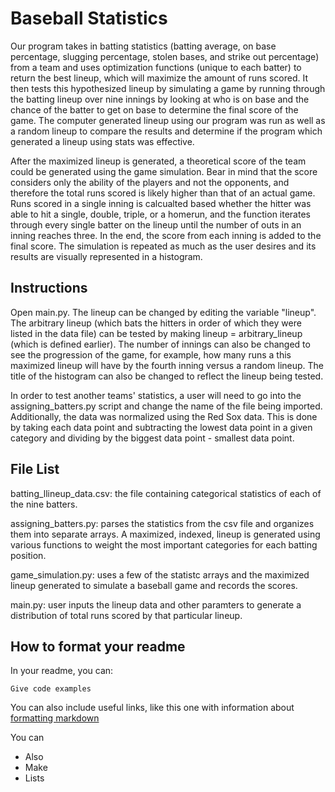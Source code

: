 # Baseball Statistics

Our program takes in batting statistics (batting average, on base percentage, slugging percentage, stolen bases, and strike out percentage) from a team and uses optimization functions (unique to each batter) to return the best lineup, which will maximize the amount of runs scored. It then tests this hypothesized lineup by simulating a game by running through the batting lineup over nine innings by looking at who is on base and the chance of the batter to get on base to determine the final score of the game. The computer generated lineup using our program was run as well as a random lineup to compare the results and determine if the program which generated a lineup using stats was effective.

After the maximized lineup is generated, a theoretical score of the team could be generated using the game simulation. Bear in mind that the score considers only the ability of the players and not the opponents, and therefore the total runs scored is likely higher than that of an actual game. Runs scored in a single inning is calcualted based whether the hitter was able to hit a single, double, triple, or a homerun, and the function iterates through every single batter on the lineup until the number of outs in an inning reaches three. In the end, the score from each inning is added to the final score. The simulation is repeated as much as the user desires and its results are visually represented in a histogram. 

## Instructions

Open main.py. The lineup can be changed by editing the variable "lineup". The arbitrary lineup (which bats the hitters in order of which they were listed in the data file) can be tested by making lineup = arbitrary_lineup (which is defined earlier). The number of innings can also be changed to see the progression of the game, for example, how many runs a this maximized lineup will have by the fourth inning versus a random lineup. The title of the histogram can also be changed to reflect the lineup being tested.

In order to test another teams' statistics, a user will need to go into the assigning_batters.py script and change the name of the file being imported. Additionally, the data was normalized using the Red Sox data. This is done by taking each data point and subtracting the lowest data point in a given category and dividing by the biggest data point - smallest data point.

## File List

batting_llineup_data.csv: the file containing categorical statistics of each of the nine batters.

assigning_batters.py: parses the statistics from the csv file and organizes them into separate arrays. A maximized, indexed, lineup is generated using various functions to weight the most important categories for each batting position.

game_simulation.py: uses a few of the statistc arrays and the maximized lineup generated to simulate a baseball game and records the scores. 

main.py: user inputs the lineup data and other paramters to generate a distribution of total runs scored by that particular lineup. 

## How to format your readme

In your readme, you can:
```
Give code examples
```

You can also include useful links, like this one with information about [formatting markdown](https://help.github.com/en/articles/basic-writing-and-formatting-syntax)

You can 
- Also
- Make
- Lists
